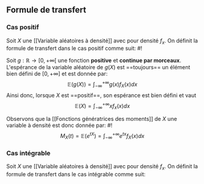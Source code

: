 ## Formule de transfert
### Cas positif
Soit $X$ une [[Variable aléatoires à densité]] avec pour densité $f_x$. On définit la formule de transfert dans le cas positif comme suit: #!

Soit $g: \mathbb R \to [0, +\infty[$ une fonction **positive** et **continue par morceaux**. L'espérance de la variable aléatoire de $g(X)$ est ==toujours== un élément bien défini de $[0, +\infty]$ et est donnée par: $$\mathbb E(g(X)) = \int_{-\infty}^{+\infty}g(x)f_X(x)dx$$ Ainsi donc, lorsque $X$ est ==positif==, son espérance est bien défini et vaut $$ \mathbb E(X) = \int_{-\infty}^{+\infty}xf_x(x)dx$$

Observons que la [[Fonctions génératrices des moments]] de $X$ une variable à densité est donc donnée par: #!
$$M_X(t) = \mathbb E\left(e^{tX}\right) = \int_{-\infty}^{+\infty}e^{tx}f_X(x)dx$$


### Cas intégrable
Soit $X$ une [[Variable aléatoires à densité]] avec pour densité $f_x$. On définit la formule de transfert dans le cas intégrable comme suit: